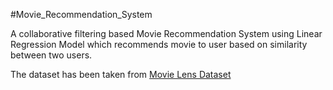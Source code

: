 #Movie_Recommendation_System

A collaborative filtering based Movie Recommendation System using Linear Regression Model which recommends movie to user based on similarity between two users.

The dataset has been taken from [Movie Lens Dataset](https://grouplens.org/datasets/movielens/)

